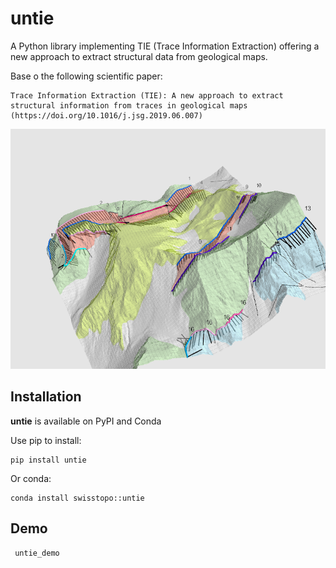 untie
=====


A Python library implementing TIE (Trace Information Extraction) offering a new approach to extract structural data from geological maps.

Base o the following scientific paper:

    Trace Information Extraction (TIE): A new approach to extract structural information from traces in geological maps (https://doi.org/10.1016/j.jsg.2019.06.007)


![TIE Demo](https://github.com/swisstopo/lg-tie-lib/blob/master/untie_demo.png "TIE demo")


## Installation

**untie** is available on PyPI and Conda

Use pip to install:

```shell
pip install untie
```

Or conda:

```shell
conda install swisstopo::untie
```

## Demo

```shell
 untie_demo 
```


